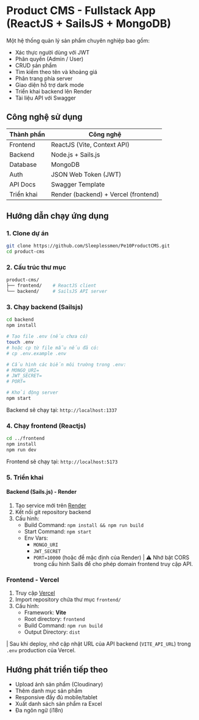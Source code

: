 # Product CMS - Fullstack App (ReactJS + SailsJS + MongoDB)

Một hệ thống quản lý sản phẩm chuyên nghiệp bao gồm:

- Xác thực người dùng với JWT
- Phân quyền (Admin / User)
- CRUD sản phẩm
- Tìm kiếm theo tên và khoảng giá
- Phân trang phía server
- Giao diện hỗ trợ dark mode
- Triển khai backend lên Render
- Tài liệu API với Swagger

## Công nghệ sử dụng

| Thành phần | Công nghệ                            |
| ---------- | ------------------------------------ |
| Frontend   | ReactJS (Vite, Context API)          |
| Backend    | Node.js + Sails.js                   |
| Database   | MongoDB                              |
| Auth       | JSON Web Token (JWT)                 |
| API Docs   | Swagger Template                     |
| Triển khai | Render (backend) + Vercel (frontend) |


## Hướng dẫn chạy ứng dụng

### 1. Clone dự án

```bash
git clone https://github.com/Sleeplessmen/Pe10ProductCMS.git
cd product-cms
```

### 2. Cấu trúc thư mục

```bash
product-cms/
├── frontend/    # ReactJS client
└── backend/     # SailsJS API server
```

### 3. Chạy backend (Sailsjs)

```bash
cd backend
npm install

# Tạo file .env (nếu chưa có)
touch .env
# hoặc cp từ file mẫu nếu đã có:
# cp .env.example .env

# Cấu hình các biến môi trường trong .env:
# MONGO_URI=
# JWT_SECRET=
# PORT=

# Khởi động server
npm start
```

Backend sẽ chạy tại: `http://localhost:1337`

### 4. Chạy frontend (Reactjs)

```bash
cd ../frontend
npm install 
npm run dev
```

Frontend sẽ chạy tại: `http://localhost:5173`

### 5. Triển khai

#### Backend (Sails.js) - Render

1. Tạo service mới trên [Render](https://render.com)
2. Kết nối git repository backend
3. Cấu hình:
   - Build Command: `npm install && npm run build`
   - Start Command: `npm start`
   - Env Vars:
     - `MONGO_URI`
     - `JWT_SECRET`
     - `PORT=10000` (hoặc để mặc định của Render)
| ⚠️ Nhớ bật CORS trong cấu hình Sails để cho phép domain frontend truy cập API.

### Frontend - Vercel

1. Truy cập [Vercel](https://vercel.com)
2. Import repository chứa thư mục `frontend/`
3. Cấu hình:
   - Framework: **Vite**
   - Root directory: `frontend`
   - Build Command: `npm run build`
   - Output Directory: `dist`

| Sau khi deploy, nhớ cập nhật URL của API backend (`VITE_API_URL`) trong `.env` production của Vercel.


## Hướng phát triển tiếp theo

- Upload ảnh sản phẩm (Cloudinary)
- Thêm danh mục sản phẩm
- Responsive đầy đủ mobile/tablet
- Xuất danh sách sản phẩm ra Excel
- Đa ngôn ngữ (i18n)



